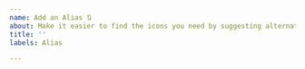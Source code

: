 ```yaml
---
name: Add an Alias 🔃
about: Make it easier to find the icons you need by suggesting alternative names.
title: ''
labels: Alias

---
```


<!-- 
>> Make sure you searched opened issues! <<

If an icon is on the site it does not mean it has
been released. https://materialdesignicons.com/history
-->
